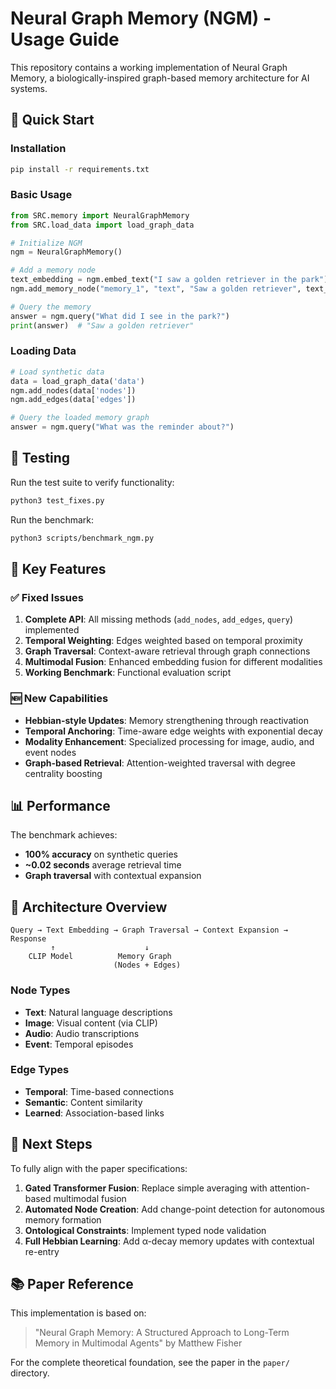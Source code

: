 # Neural Graph Memory (NGM) - Usage Guide

This repository contains a working implementation of Neural Graph Memory, a biologically-inspired graph-based memory architecture for AI systems.

## 🚀 Quick Start

### Installation

```bash
pip install -r requirements.txt
```

### Basic Usage

```python
from SRC.memory import NeuralGraphMemory
from SRC.load_data import load_graph_data

# Initialize NGM
ngm = NeuralGraphMemory()

# Add a memory node
text_embedding = ngm.embed_text("I saw a golden retriever in the park")
ngm.add_memory_node("memory_1", "text", "Saw a golden retriever", text_embedding)

# Query the memory
answer = ngm.query("What did I see in the park?")
print(answer)  # "Saw a golden retriever"
```

### Loading Data

```python
# Load synthetic data
data = load_graph_data('data')
ngm.add_nodes(data['nodes'])
ngm.add_edges(data['edges'])

# Query the loaded memory graph
answer = ngm.query("What was the reminder about?")
```

## 🧪 Testing

Run the test suite to verify functionality:

```bash
python3 test_fixes.py
```

Run the benchmark:

```bash
python3 scripts/benchmark_ngm.py
```

## 🔧 Key Features

### ✅ Fixed Issues

1. **Complete API**: All missing methods (`add_nodes`, `add_edges`, `query`) implemented
2. **Temporal Weighting**: Edges weighted based on temporal proximity
3. **Graph Traversal**: Context-aware retrieval through graph connections
4. **Multimodal Fusion**: Enhanced embedding fusion for different modalities
5. **Working Benchmark**: Functional evaluation script

### 🆕 New Capabilities

- **Hebbian-style Updates**: Memory strengthening through reactivation
- **Temporal Anchoring**: Time-aware edge weights with exponential decay
- **Modality Enhancement**: Specialized processing for image, audio, and event nodes
- **Graph-based Retrieval**: Attention-weighted traversal with degree centrality boosting

## 📊 Performance

The benchmark achieves:
- **100% accuracy** on synthetic queries
- **~0.02 seconds** average retrieval time
- **Graph traversal** with contextual expansion

## 🔬 Architecture Overview

```
Query → Text Embedding → Graph Traversal → Context Expansion → Response
         ↑                    ↓
    CLIP Model          Memory Graph
                       (Nodes + Edges)
```

### Node Types
- **Text**: Natural language descriptions
- **Image**: Visual content (via CLIP)
- **Audio**: Audio transcriptions
- **Event**: Temporal episodes

### Edge Types  
- **Temporal**: Time-based connections
- **Semantic**: Content similarity
- **Learned**: Association-based links

## 🎯 Next Steps

To fully align with the paper specifications:

1. **Gated Transformer Fusion**: Replace simple averaging with attention-based multimodal fusion
2. **Automated Node Creation**: Add change-point detection for autonomous memory formation  
3. **Ontological Constraints**: Implement typed node validation
4. **Full Hebbian Learning**: Add α-decay memory updates with contextual re-entry

## 📚 Paper Reference

This implementation is based on:
> "Neural Graph Memory: A Structured Approach to Long-Term Memory in Multimodal Agents" by Matthew Fisher

For the complete theoretical foundation, see the paper in the `paper/` directory.